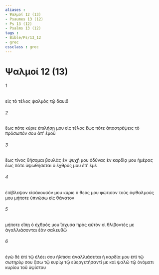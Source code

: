 ```yaml
---
aliases : 
- Ψαλμοί 12 (13)
- Psaumes 13 (12)
- Ps 13 (12)
- Psalms 13 (12)
tags : 
- Bible/Ps/13_12
- grec
cssclass : grec
---
```


# Ψαλμοί 12 (13)

###### 1
εἰς τὸ τέλος ψαλμὸς τῷ δαυιδ
###### 2
ἕως πότε κύριε ἐπιλήσῃ μου εἰς τέλος ἕως πότε ἀποστρέψεις τὸ πρόσωπόν σου ἀπ' ἐμοῦ
###### 3
ἕως τίνος θήσομαι βουλὰς ἐν ψυχῇ μου ὀδύνας ἐν καρδίᾳ μου ἡμέρας ἕως πότε ὑψωθήσεται ὁ ἐχθρός μου ἐπ' ἐμέ
###### 4
ἐπίβλεψον εἰσάκουσόν μου κύριε ὁ θεός μου φώτισον τοὺς ὀφθαλμούς μου μήποτε ὑπνώσω εἰς θάνατον
###### 5
μήποτε εἴπῃ ὁ ἐχθρός μου ἴσχυσα πρὸς αὐτόν οἱ θλίβοντές με ἀγαλλιάσονται ἐὰν σαλευθῶ
###### 6
ἐγὼ δὲ ἐπὶ τῷ ἐλέει σου ἤλπισα ἀγαλλιάσεται ἡ καρδία μου ἐπὶ τῷ σωτηρίῳ σου ᾄσω τῷ κυρίῳ τῷ εὐεργετήσαντί με καὶ ψαλῶ τῷ ὀνόματι κυρίου τοῦ ὑψίστου
